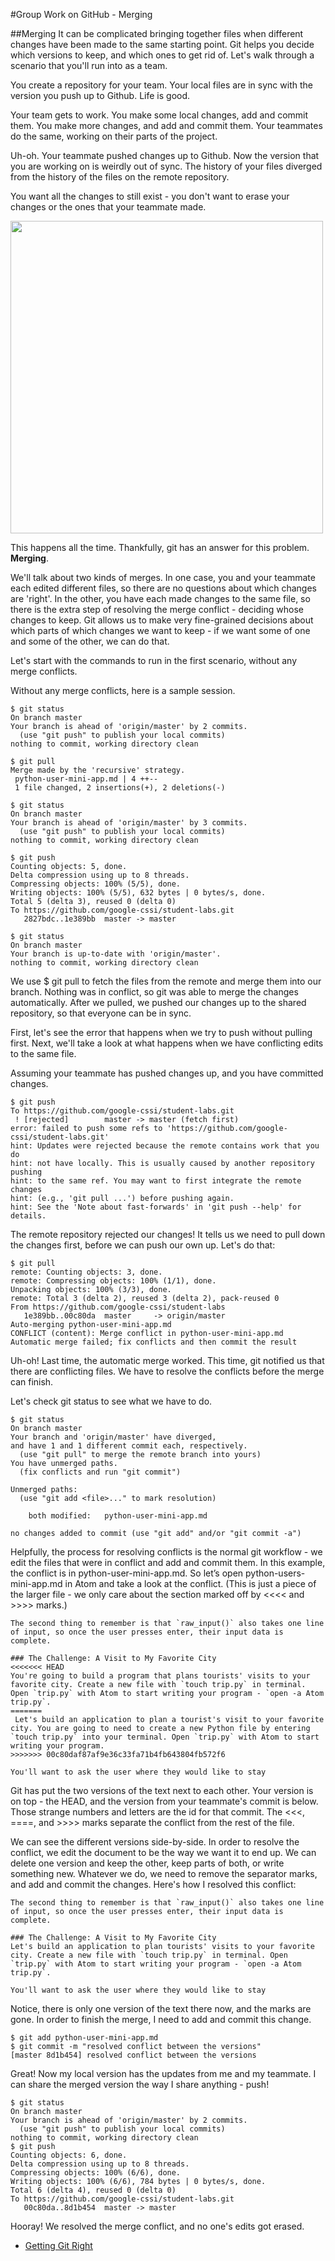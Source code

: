 

#Group Work on GitHub - Merging

##Merging
It can be complicated bringing together files when different changes have been made to the same starting point. Git helps you decide which versions to keep, and which ones to get rid of. Let's walk through a scenario that you'll run into as a team.

You create a repository for your team. Your local files are in sync with the version you push up to Github. Life is good.

Your team gets to work. You make some local changes, add and commit them. You make more changes, and add and commit them. Your teammates do the same, working on their parts of the project.

Uh-oh. Your teammate pushed changes up to Github. Now the version that you are working on is weirdly out of sync. The history of your files diverged from the history of the files on the remote repository.

You want all the changes to still exist - you don't want to erase your changes or the ones that your teammate made.  

<img src="https://www.atlassian.com/git/images/tutorials/collaborating/using-branches/08.svg" width=500px >

This happens all the time. Thankfully, git has an answer for this problem. **Merging**.

We'll talk about two kinds of merges. In one case, you and your teammate each edited different files, so there are no questions about which changes are 'right'. In the other, you have each made changes to the same file, so there is the extra step of resolving the merge conflict - deciding whose changes to keep. Git allows us to make very fine-grained decisions about which parts of which changes we want to keep - if we want some of one and some of the other, we can do that.

Let's start with the commands to run in the first scenario, without any merge conflicts.

Without any merge conflicts, here is a sample session.

```
$ git status
On branch master
Your branch is ahead of 'origin/master' by 2 commits.
  (use "git push" to publish your local commits)
nothing to commit, working directory clean

$ git pull
Merge made by the 'recursive' strategy.
 python-user-mini-app.md | 4 ++--
 1 file changed, 2 insertions(+), 2 deletions(-)

$ git status
On branch master
Your branch is ahead of 'origin/master' by 3 commits.
  (use "git push" to publish your local commits)
nothing to commit, working directory clean

$ git push
Counting objects: 5, done.
Delta compression using up to 8 threads.
Compressing objects: 100% (5/5), done.
Writing objects: 100% (5/5), 632 bytes | 0 bytes/s, done.
Total 5 (delta 3), reused 0 (delta 0)
To https://github.com/google-cssi/student-labs.git
   2827bdc..1e389bb  master -> master

$ git status
On branch master
Your branch is up-to-date with 'origin/master'.
nothing to commit, working directory clean
```
We use $ git pull to fetch the files from the remote and merge them into our branch. Nothing was in conflict, so git was able to merge the changes automatically. After we pulled, we pushed our changes up to the shared repository, so that everyone can be in sync.

First, let's see the error that happens when we try to push without pulling first. Next, we'll take a look at what happens when we have conflicting edits to the same file.

Assuming your teammate has pushed changes up, and you have committed changes.

```
$ git push
To https://github.com/google-cssi/student-labs.git
 ! [rejected]        master -> master (fetch first)
error: failed to push some refs to 'https://github.com/google-cssi/student-labs.git'
hint: Updates were rejected because the remote contains work that you do
hint: not have locally. This is usually caused by another repository pushing
hint: to the same ref. You may want to first integrate the remote changes
hint: (e.g., 'git pull ...') before pushing again.
hint: See the 'Note about fast-forwards' in 'git push --help' for details.
```
The remote repository rejected our changes! It tells us we need to pull down the changes first, before we can push our own up. Let's do that:

```
$ git pull
remote: Counting objects: 3, done.
remote: Compressing objects: 100% (1/1), done.
Unpacking objects: 100% (3/3), done.
remote: Total 3 (delta 2), reused 3 (delta 2), pack-reused 0
From https://github.com/google-cssi/student-labs
   1e389bb..00c80da  master     -> origin/master
Auto-merging python-user-mini-app.md
CONFLICT (content): Merge conflict in python-user-mini-app.md
Automatic merge failed; fix conflicts and then commit the result
```
Uh-oh! Last time, the automatic merge worked. This time, git notified us that there are conflicting files. We have to resolve the conflicts before the merge can finish.

Let's check git status to see what we have to do.

```
$ git status
On branch master
Your branch and 'origin/master' have diverged,
and have 1 and 1 different commit each, respectively.
  (use "git pull" to merge the remote branch into yours)
You have unmerged paths.
  (fix conflicts and run "git commit")

Unmerged paths:
  (use "git add <file>..." to mark resolution)

	both modified:   python-user-mini-app.md

no changes added to commit (use "git add" and/or "git commit -a")
```
Helpfully, the process for resolving conflicts is the normal git workflow - we edit the files that were in conflict and add and commit them. In this example, the conflict is in python-user-mini-app.md.  So let’s open python-users-mini-app.md in Atom and take a look at the conflict.
 (This is just a piece of the larger file - we only care about the section marked off by <<<< and >>>> marks.)

```
The second thing to remember is that `raw_input()` also takes one line of input, so once the user presses enter, their input data is complete.

### The Challenge: A Visit to My Favorite City
<<<<<<< HEAD
You're going to build a program that plans tourists' visits to your favorite city. Create a new file with `touch trip.py` in terminal. Open `trip.py` with Atom to start writing your program - `open -a Atom trip.py`.
=======
 Let's build an application to plan a tourist's visit to your favorite city. You are going to need to create a new Python file by entering `touch trip.py` into your terminal. Open `trip.py` with Atom to start writing your program.
>>>>>>> 00c80daf87af9e36c33fa71b4fb643804fb572f6

You'll want to ask the user where they would like to stay
```
Git has put the two versions of the text next to each other. Your version is on top - the HEAD, and the version from your teammate's commit is below. Those strange numbers and letters are the id for that commit. The <<<, ====, and >>>> marks separate the conflict from the rest of the file.

We can see the different versions side-by-side. In order to resolve the conflict, we edit the document to be the way we want it to end up. We can delete one version and keep the other, keep parts of both, or write something new. Whatever we do, we need to remove the separator marks, and add and commit the changes. Here's how I resolved this conflict:

```
The second thing to remember is that `raw_input()` also takes one line of input, so once the user presses enter, their input data is complete.

### The Challenge: A Visit to My Favorite City
Let's build an application to plan tourists' visits to your favorite city. Create a new file with `touch trip.py` in terminal. Open `trip.py` with Atom to start writing your program - `open -a Atom trip.py`.

You'll want to ask the user where they would like to stay
```
Notice, there is only one version of the text there now, and the marks are gone. In order to finish the merge, I need to add and commit this change.

```
$ git add python-user-mini-app.md
$ git commit -m "resolved conflict between the versions"
[master 8d1b454] resolved conflict between the versions
```
Great! Now my local version has the updates from me and my teammate. I can share the merged version the way I share anything - push!

```
$ git status
On branch master
Your branch is ahead of 'origin/master' by 2 commits.
  (use "git push" to publish your local commits)
nothing to commit, working directory clean
$ git push
Counting objects: 6, done.
Delta compression using up to 8 threads.
Compressing objects: 100% (6/6), done.
Writing objects: 100% (6/6), 784 bytes | 0 bytes/s, done.
Total 6 (delta 4), reused 0 (delta 0)
To https://github.com/google-cssi/student-labs.git
   00c80da..8d1b454  master -> master
```
Hooray! We resolved the merge conflict, and no one's edits got erased.

* [Getting Git Right](https://www.atlassian.com/git/)
